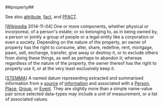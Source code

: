 ##property##

See also [attribute](attribute.md), [fact](fact.md), and [PFACT](PFACT.md).

\[[Wikipedia](http://en.wikipedia.org/wiki/Property) 2014-11-04\] One or more components, whether physical or incorporeal, of a person's estate; or so belonging to, as in being owned by, a person or jointly a group of people or a legal entity like a corporation or even a society. Depending on the nature of the property, an owner of property has the right to consume, alter, share, redefine, rent, mortgage, pawn, sell, exchange, transfer, give away or destroy it, or to exclude others from doing these things, as well as perhaps to abandon it; whereas regardless of the nature of the property, the owner thereof has the right to properly use it, or at the very least exclusively keep it.

\[[STEMMA](SOURCES.md#STEMMA)\] A named datum representing extracted and summarised information from a [source](source.md) of [information](information.md) and associated with a [Person](person.md), [Place](place.md), [Group](group.md), or [Event](event.md). They are slightly more than a simple name-value pair since selected data-types may include a unit of measurement, or a list of associated values.
